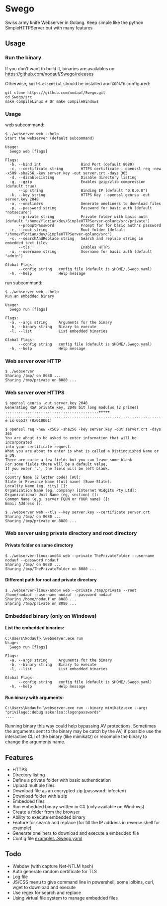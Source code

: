 # Swego

Swiss army knife Webserver in Golang.
Keep simple like the python SimpleHTTPServer but with many features

## Usage

### Run the binary

If you don't want to build it, binaries are availables on https://github.com/nodauf/Swego/releases

Otherwise, `build-essential` should be installed and `GOPATH` configured:
```
git clone https://github.com/nodauf/Swego.git
cd Swego/src
make compileLinux # Or make compileWindows
```

### Usage

web subcommand: 

```
$ ./webserver web --help
Start the webserver (default subcommand)

Usage:
  Swego web [flags]

Flags:
  -b, --bind int                  Bind Port (default 8080)
  -c, --certificate string        HTTPS certificate : openssl req -new -x509 -sha256 -key server.key -out server.crt -days 365
  -d, --disableListing            Disable directory listing
  -g, --gzip                      Enables gzip/zlib compression (default true)
      --ip string                 Binding IP (default "0.0.0.0")
  -k, --key string                HTTPS Key : openssl genrsa -out server.key 2048
  -o, --oneliners                 Generate oneliners to download files
  -p, --password string           Password for basic auth (default "notsecure")
      --private string            Private folder with basic auth (default "/home/florian/dev/SimpleHTTPServer-golang/src/private")
      --promptPassword            Prompt for for basic auth's password
  -r, --root string               Root folder (default "/home/florian/dev/SimpleHTTPServer-golang/src")
  -s, --searchAndReplace string   Search and replace string in embedded text files
      --tls                       Enables HTTPS
  -u, --username string           Username for basic auth (default "admin")

Global Flags:
      --config string   config file (default is $HOME/.Swego.yaml)
  -h, --help            Help message
```

run subcommand: 

```
$ ./webserver web --help
Run an embedded binary

Usage:
  Swego run [flags]

Flags:
  -a, --args string     Arguments for the binary
  -b, --binary string   Binary to execute
  -l, --list            List embedded binaries

Global Flags:
      --config string   config file (default is $HOME/.Swego.yaml)
  -h, --help            Help message
```

### Web server over HTTP
```
$ ./webserver
Sharing /tmp/ on 8080 ...
Sharing /tmp/private on 8080 ...
```

### Web server over HTTPS
```
$ openssl genrsa -out server.key 2048
Generating RSA private key, 2048 bit long modulus (2 primes)
..........................................+++++
.................................................................................................................+++++
e is 65537 (0x010001)

$ openssl req -new -x509 -sha256 -key server.key -out server.crt -days 365
You are about to be asked to enter information that will be incorporated
into your certificate request.
What you are about to enter is what is called a Distinguished Name or a DN.
There are quite a few fields but you can leave some blank
For some fields there will be a default value,
If you enter '.', the field will be left blank.
-----
Country Name (2 letter code) [AU]:
State or Province Name (full name) [Some-State]:
Locality Name (eg, city) []:
Organization Name (eg, company) [Internet Widgits Pty Ltd]:
Organizational Unit Name (eg, section) []:
Common Name (e.g. server FQDN or YOUR name) []:
Email Address []:

$ ./webserver web --tls --key server.key --certificate server.crt
Sharing /tmp/ on 8080 ...
Sharing /tmp/private on 8080 ...
```

### Web server using private directory and root directory

#### Private folder on same directory

```
$ ./webserver-linux-amd64 web --private ThePrivateFolder --username nodauf --password nodauf
Sharing /tmp/ on 8080 ...
Sharing /tmp/ThePrivateFolder on 8080 ...
```

#### Different path for root and private directory
```
$ ./webserver-linux-amd64 web --private /tmp/private --root /home/nodauf --username nodauf --password nodauf
Sharing /home/nodauf on 8080 ...
Sharing /tmp/private on 8080 ...
```

### Embedded binary (only on Windows)

#### List the embedded binaries:

```
C:\Users\Nodauf>.\webserver.exe run  
Usage:
  Swego run [flags]

Flags:
  -a, --args string     Arguments for the binary
  -b, --binary string   Binary to execute
  -l, --list            List embedded binaries

Global Flags:
      --config string   config file (default is $HOME/.Swego.yaml)
  -h, --help            Help message

```

#### Run binary with arguments:

```
C:\Users\Nodauf>.\webserver.exe run --binary mimikatz.exe --args "privilege::debug sekurlsa::logonpasswords"
....
```
Running binary this way could help bypassing AV protections. Sometimes the arguments sent to the binary may be catch by the AV, if possible use the interactive CLI of the binary (like mimikatz) or recompile the binary to change the arguments name.

## Features

* HTTPS
* Directory listing
* Define a private folder with basic authentication
* Upload multiple files
* Download file as an encrypted zip (password: infected)
* Download folder with a zip
* Embedded files
* Run embedded binary written in C# (only available on Windows)
* Create a folder from the browser
* Ability to execute embedded binary
* Feature for search and replace (for fill the IP address in reverse shell for example)
* Generate oneliners to download and execute a embedded file
* Config file [examples .Swego.yaml](./src/.Swego.yaml)

## Todo
* Webdav (with capture Net-NTLM hash)
* Auto generate random certificate for TLS
* Log file
* JS/CSS menu to give command line in powershell, some lolbins, curl, wget to download and execute
* Use regex for search and replace
* Using virtual file system to manage embedded files
